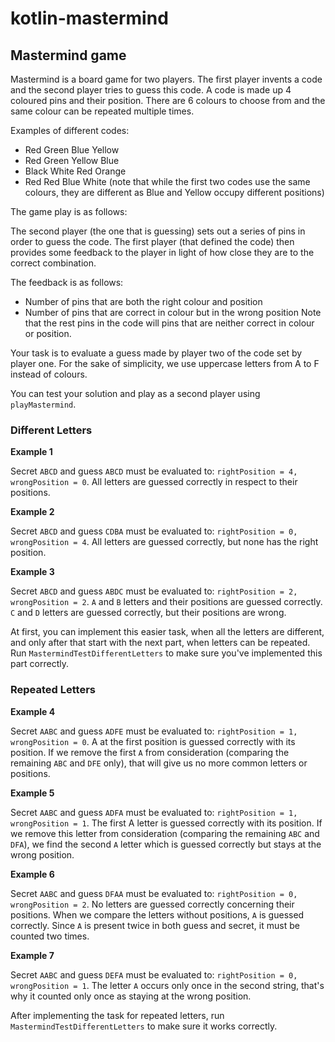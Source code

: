 # kotlin-mastermind
 

## Mastermind game

Mastermind is a board game for two players. The first player invents a code and the second player tries to guess this code. A code is made up 4 coloured pins and their position. There are 6 colours to choose from and the same colour can be repeated multiple times.

Examples of different codes:

- Red Green Blue Yellow
- Red Green Yellow Blue
- Black White Red Orange
- Red Red Blue White
(note that while the first two codes use the same colours, they are different as Blue and Yellow occupy different positions)

The game play is as follows:

The second player (the one that is guessing) sets out a series of pins in order to guess the code. The first player (that defined the code) then provides some feedback to the player in light of how close they are to the correct combination.

The feedback is as follows:

- Number of pins that are both the right colour and position
- Number of pins that are correct in colour but in the wrong position
Note that the rest pins in the code will pins that are neither correct in colour or position.

Your task is to evaluate a guess made by player two of the code set by player one. For the sake of simplicity, we use uppercase letters from A to F instead of colours.

You can test your solution and play as a second player using `playMastermind`.

### Different Letters

**Example 1**

Secret `ABCD` and guess `ABCD` must be evaluated to: `rightPosition = 4, wrongPosition = 0`. All letters are guessed correctly in respect to their positions.

**Example 2**

Secret `ABCD` and guess `CDBA` must be evaluated to: `rightPosition = 0, wrongPosition = 4`. All letters are guessed correctly, but none has the right position.

**Example 3**

Secret `ABCD` and guess `ABDC` must be evaluated to: `rightPosition = 2, wrongPosition = 2`. `A` and `B` letters and their positions are guessed correctly. `C` and `D` letters are guessed correctly, but their positions are wrong.

At first, you can implement this easier task, when all the letters are different, and only after that start with the next part, when letters can be repeated. Run `MastermindTestDifferentLetters` to make sure you've implemented this part correctly.

### Repeated Letters

**Example 4**

Secret `AABC` and guess `ADFE` must be evaluated to: `rightPosition = 1, wrongPosition = 0`. A at the first position is guessed correctly with its position. If we remove the first `A` from consideration (comparing the remaining `ABC` and `DFE` only), that will give us no more common letters or positions.

**Example 5**

Secret `AABC` and guess `ADFA` must be evaluated to: `rightPosition = 1, wrongPosition = 1`. The first A letter is guessed correctly with its position. If we remove this letter from consideration (comparing the remaining `ABC` and `DFA`), we find the second `A` letter which is guessed correctly but stays at the wrong position.

**Example 6**

Secret `AABC` and guess `DFAA` must be evaluated to: `rightPosition = 0, wrongPosition = 2`. No letters are guessed correctly concerning their positions. When we compare the letters without positions, `A` is guessed correctly. Since `A` is present twice in both guess and secret, it must be counted two times.

**Example 7**

Secret `AABC` and guess `DEFA` must be evaluated to: `rightPosition = 0, wrongPosition = 1`. The letter `A` occurs only once in the second string, that's why it counted only once as staying at the wrong position.

After implementing the task for repeated letters, run `MastermindTestDifferentLetters` to make sure it works correctly.
